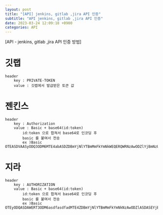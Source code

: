 ```yaml
---
layout: post
title: "[API] jenkins, gitlab ,jira API 인증"
subtitle: "API jenkins, gitlab ,jira API 인증"
date: 2023-03-24 12:09:18 +0900
categories: API
---
```

[API - jenkins, gitlab ,jira API 인증 방법]

# 깃랩
	header 
		key : PRIVATE-TOKEN
		value : 깃랩에서 발급받은 토큰 값

# 젠킨스
	header
		key : Authorization
		value : Basic + base64(id:token)
			id:token 으로 합쳐서 base64로 인코딩 후
			basic 를 붙여서 전송
			ex )Basic OTEASDVAASyODQ3ODM6MTE4abASDZDBmYjNlYTBmMmFkYmNkWEQERQWRNzAwODZlYjBmNzU2ZjVjMA==

# 지라
	header
		key : AUTHORIZATION
		value : Basic + base64(id:token)
			id:token 으로 합쳐서 base64로 인코딩 후
			basic 를 붙여서 전송
			ex )Basic OTEyODQASDAWERT3ODM6asdfasdfadMTE4ZDBmYjNlYTBmMmFkYmNkNzAwODZlASDASEYjBmNzU2ZjVjMA==

